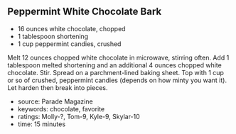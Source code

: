 Peppermint White Chocolate Bark
-------------------------------

- 16 ounces white chocolate, chopped
- 1 tablespoon shortening
- 1 cup peppermint candies, crushed

Melt 12 ounces chopped white chocolate in microwave, stirring
often. Add 1 tablespoon melted shortening and an additional 4 ounces
chopped white chocolate.  Stir.  Spread on a parchment-lined baking
sheet.  Top with 1 cup or so of crushed, peppermint candies (depends
on how minty you want it). Let harden then break into pieces.

- source: Parade Magazine
- keywords: chocolate, favorite
- ratings: Molly-?, Tom-9, Kyle-9, Skylar-10
- time: 15 minutes
